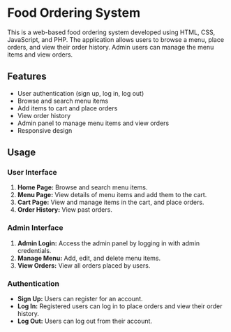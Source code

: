 # Food Ordering System

This is a web-based food ordering system developed using HTML, CSS, JavaScript, and PHP. The application allows users to browse a menu, place orders, and view their order history. Admin users can manage the menu items and view orders.

## Features

- User authentication (sign up, log in, log out)
- Browse and search menu items
- Add items to cart and place orders
- View order history
- Admin panel to manage menu items and view orders
- Responsive design

## Usage

### User Interface

1. **Home Page:** Browse and search menu items.
2. **Menu Page:** View details of menu items and add them to the cart.
3. **Cart Page:** View and manage items in the cart, and place orders.
4. **Order History:** View past orders.

### Admin Interface

1. **Admin Login:** Access the admin panel by logging in with admin credentials.
2. **Manage Menu:** Add, edit, and delete menu items.
3. **View Orders:** View all orders placed by users.

### Authentication

- **Sign Up:** Users can register for an account.
- **Log In:** Registered users can log in to place orders and view their order history.
- **Log Out:** Users can log out from their account.
